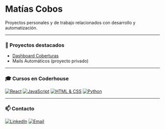 #  Matías Cobos

Proyectos personales y de trabajo relacionados con desarrollo y automatización.

---

### 📌 Proyectos destacados
- [Dashboard Coberturas](https://github.com/maticobos/dashboard-coberturas)  
- Mails Automáticos (proyecto privado)  

---

### 🎓 Cursos en Coderhouse
[![React](https://img.shields.io/badge/React-gray?style=flat&logo=react&logoColor=white)](https://github.com/MatiCobos/React) [![JavaScript](https://img.shields.io/badge/JavaScript-gray?style=flat&logo=javascript&logoColor=white)](https://github.com/MatiCobos/JS) [![HTML & CSS](https://img.shields.io/badge/HTML_&_CSS-gray?style=flat&logo=html5&logoColor=white)](https://github.com/MatiCobos/DesarrolloWeb) [![Python](https://img.shields.io/badge/Python-gray?style=flat&logo=python&logoColor=white)](https://www.coderhouse.com)


---

### 📫 Contacto
[![LinkedIn](https://img.shields.io/badge/LinkedIn-gray?style=flat&logo=linkedin&logoColor=white)](https://www.linkedin.com/in/matias-cobos) [![Email](https://img.shields.io/badge/Email-gray?style=flat&logo=gmail&logoColor=white)](mailto:casla_matias@hotmail.com)

